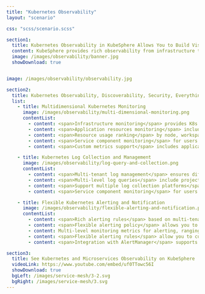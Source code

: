 ```yaml
---
title: "Kubernetes Observability"
layout: "scenario"

css: "scss/scenario.scss"

section1:
  title: Kubernetes Observability in KubeSphere Allows You to Build Visualizations Simply and Intuitively.
  content: KubeSphere provides rich observability from infrastructure to applications. It integrates your favorite tools for multi-dimensional monitoring metrics, multi-tenant log query and collection, alerting and notification. Try Kubernetes Observability in KubeSphere to realize visualization in a simple way.
  image: /images/observability/banner.jpg
  showDownload: true


image: /images/observability/observability.jpg

section2:
  title: Kubernetes Observability, Discoverability, Security, Everything You Need in One Platform
  list:
    - title: Multidimensional Kubernetes Monitoring
      image: /images/observability/multi-dimensional-monitoring.png
      contentList:
        - content: <span>Infrastructure monitoring</span> provides K8s control plane and cluster node metrics
        - content: <span>Application resources monitoring</span> includes CPU, memory, network and storage metrics
        - content: <span>Resource usage ranking</span> by node, workspace and project
        - content: <span>Service component monitoring</span> for users to quickly locate component failures
        - content: <span>Custom metrics support</span> includes application custom metrics dashboard (in v3.0.0)

    - title: Kubernetes Log Collection and Management
      image: /images/observability/log-query-and-collection.png
      contentList:
        - content: <span>Multi-tenant log management</span> ensures different tenants can only see their own log information
        - content: <span>Multi-level log queries</span> include projects, workloads, Pods, containers and keywords, supporting drilling into each level to locate the issues
        - content: <span>Support multiple log collection platforms</span>, such as Elasticsearch, Kafka and Fluentd
        - content: <span>Service component monitoring</span> for users to quickly locate component failures

    - title: Flexible Kubernetes Alerting and Notification
      image: /images/observability/flexible-alerting-and-notification.png
      contentList:
        - content: <span>Rich alerting rules</span> based on multi-tenancy and multi-dimensional monitoring metrics
        - content: <span>Flexible alerting policy</span> allows you to customize an alerting policy that contains multiple alerting rules
        - content: Multi-level monitoring metrics for alerting, ranging from infrastructure to workloads
        - content: <span>Flexible alerting rules</span> allow you to customize the detection period, duration and alerting priority of monitoring metrics
        - content: <span>Integration with AlertManager</span> supports multiple notification channels (in v3.0.0)

section3:
  title: See Kubernetes and Microservices Observability on KubeSphere
  videoLink: https://www.youtube.com/embed/uf0TTowc56I
  showDownload: true
  bgLeft: /images/service-mesh/3-2.svg
  bgRight: /images/service-mesh/3.svg
---
```


